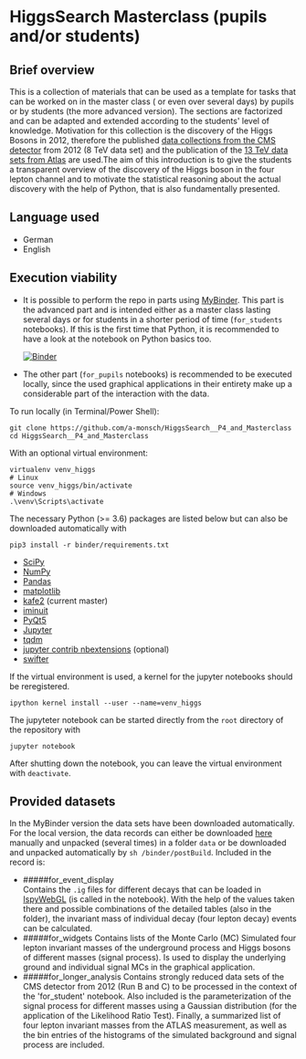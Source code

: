 # HiggsSearch Masterclass (pupils and/or students)

## Brief overview
This is a collection of materials that can be used as a template for
tasks that can be worked on in the master class ( or even over several
days) by pupils or by students (the more advanced version). The
sections are factorized and can be adapted and extended according to
the students' level of knowledge. Motivation for this collection is
the discovery of the Higgs Bosons in 2012, therefore the published
[data collections from the CMS detector](http://opendata.cern.ch/record/5500) 
from 2012 (8 TeV data set) and the publication of the 
[13 TeV data sets from Atlas](http://opendata.cern.ch/record/15005) 
are used.The aim of this introduction is to give the students a 
transparent overview of the discovery of the Higgs boson in the four 
lepton channel and to motivate the statistical reasoning about the 
actual discovery with the help of Python, that is also fundamentally 
presented.

## Language used
 - German
 - English

## Execution viability
* It is possible to perform the repo in parts using 
[MyBinder](www.mybinder.org). 
This part is the advanced part and is intended either as a master class 
lasting several days or for students in a shorter period of time 
(`for_students` notebooks). If this is the first time that Python, 
it is recommended to have a look at the notebook on Python basics too.
    
    [![Binder](https://mybinder.org/badge_logo.svg)](https://mybinder.org/v2/gh/a-monsch/HiggsSearch__P4_and_Masterclass/master)

* The other part (`for_pupils` notebooks) is recommended to be executed 
locally, since the used graphical applications in their entirety make 
up a considerable part of the interaction with the data.

To run locally (in Terminal/Power Shell):

``` 
git clone https://github.com/a-monsch/HiggsSearch__P4_and_Masterclass
cd HiggsSearch__P4_and_Masterclass
```
With an optional virtual environment:
```
virtualenv venv_higgs
# Linux
source venv_higgs/bin/activate
# Windows
.\venv\Scripts\activate
```
The necessary Python (>= 3.6) packages are listed below but can also be
downloaded automatically with 
```
pip3 install -r binder/requirements.txt
```
 - [SciPy](https://www.scipy.org/)
 - [NumPy](https://numpy.org/)
 - [Pandas](https://pandas.pydata.org/)
 - [matplotlib](https://matplotlib.org/)
 - [kafe2](https://github.com/dsavoiu/kafe2) (current master)
 - [iminuit](https://iminuit.readthedocs.io/en/latest/)
 - [PyQt5](https://www.riverbankcomputing.com/software/pyqt/intro)
 - [Jupyter](https://jupyter.org/)
 - [tqdm](https://github.com/tqdm/tqdm)
 - [jupyter contrib nbextensions](https://github.com/ipython-contrib/jupyter_contrib_nbextensions) (optional)
 - [swifter](https://github.com/jmcarpenter2/swifter)

If the virtual environment is used, a kernel for the jupyter notebooks 
should be reregistered.

```
ipython kernel install --user --name=venv_higgs
```

The jupyteter notebook can be started directly from the `root` 
directory of the repository with 
```
jupyter notebook
```
After shutting down the notebook, you can leave the virtual environment 
with `deactivate`.

## Provided datasets
In the MyBinder version the data sets have been downloaded automatically. 
For the local version, the data records can either be downloaded 
[here](https://www.dropbox.com/sh/3j648sojeimjmfh/AACeBAPUZkvsr0gHXULloRSWa?dl=0) manually and unpacked (several times) in a folder `data` or be 
downloaded and unpacked automatically by `sh /binder/postBuild`. 
Included in the record is:
- #####for_event_display   
   Contains the `.ig` files for different decays that can be loaded in 
   [IspyWebGL](https://ispy-webgl.web.cern.ch/ispy-webgl/) (is called
   in the notebook). With the help of the values taken there and 
   possible combinations of the detailed tables (also in the folder), 
   the invariant mass of individual decay (four lepton decay) events can 
   be calculated.
- #####for_widgets
   Contains lists of the Monte Carlo (MC) Simulated four lepton invariant 
   masses of the underground process and Higgs bosons of different masses 
   (signal process). Is used to display the underlying ground and 
   individual signal MCs in the graphical application.
- #####for_longer_analysis
   Contains strongly reduced data sets of the CMS detector from 2012 
   (Run B and C) to be processed in the context of the 'for_student' 
   notebook.  Also included is the parameterization of the signal 
   process for different masses using a Gaussian distribution 
   (for the application of the Likelihood Ratio Test). Finally, a 
   summarized list of four lepton invariant masses from the ATLAS 
   measurement, as well as the bin entries of the histograms of the 
   simulated background and signal process are included.
